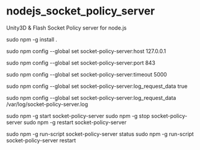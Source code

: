 nodejs_socket_policy_server
===========================

Unity3D &amp; Flash Socket Policy server for node.js

sudo npm -g install .

sudo npm config --global set socket-policy-server:host 127.0.0.1

sudo npm config --global set socket-policy-server:port 843

sudo npm config --global set socket-policy-server:timeout 5000

sudo npm config --global set socket-policy-server:log_request_data true

sudo npm config --global set socket-policy-server:log_request_data /var/log/socket-policy-server.log


sudo npm -g start socket-policy-server
sudo npm -g stop socket-policy-server
sudo npm -g restart socket-policy-server

sudo npm -g run-script socket-policy-server status
sudo npm -g run-script socket-policy-server restart
